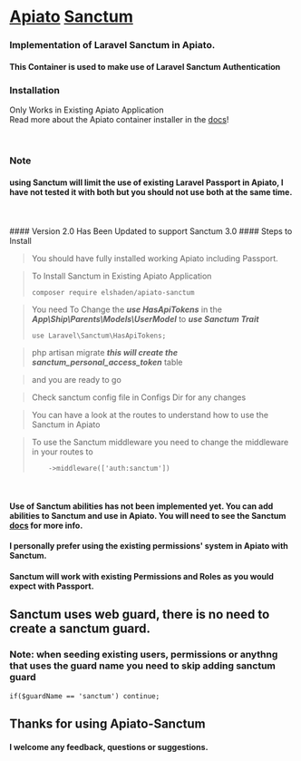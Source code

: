 # [Apiato](https://github.com/apiato/apiato) [Sanctum](https://laravel.com/docs/9.x/sanctum)

### Implementation of Laravel Sanctum in Apiato.

#### This Container is used to make use of Laravel Sanctum Authentication


### Installation
Only Works in Existing Apiato Application   <br>
Read more about the Apiato container installer in the [docs](http://apiato.io/docs/miscellaneous/container-installer)!

<br>

### Note
#### using Sanctum will limit the use of existing Laravel Passport in Apiato, I have not tested it with both but  you should not use both at the same time.


<br>
<br>
#### Version 2.0 Has Been Updated to support Sanctum 3.0
#### Steps to Install

> You should have fully installed working Apiato including Passport.

>To Install Sanctum in Existing Apiato Application
>``` 
>composer require elshaden/apiato-sanctum

> You need To Change the  ***use HasApiTokens***  in the ***App\Ship\Parents\Models\UserModel*** to ***use Sanctum Trait***
>
> ````
> use Laravel\Sanctum\HasApiTokens;

> php artisan migrate ***this will create the sanctum_personal_access_token*** table

> and you are ready to go

> Check sanctum config file in Configs Dir for any changes

> You can have a look at the routes to understand how to use the Sanctum in Apiato

> To use the Sanctum middleware you need to change the middleware in your routes to 
>````
>     ->middleware(['auth:sanctum'])





<br>

#### Use of Sanctum abilities has not been implemented yet. You can add abilities to Sanctum and use in Apiato. You will need to see the Sanctum [docs](https://laravel.com/docs/9.x/sanctum) for more info.

#### I personally prefer using the existing permissions' system in Apiato with Sanctum.

#### Sanctum will work with existing Permissions and Roles as you would expect with Passport.


## Sanctum uses web guard, there is no need to create a sanctum guard.
### Note: when seeding existing users, permissions or anythng that uses the guard name you need to skip adding sanctum guard

`
if($guardName == 'sanctum') continue;
`





## Thanks for using Apiato-Sanctum

#### I welcome any feedback, questions or suggestions.
